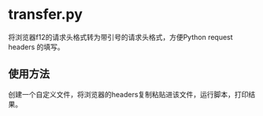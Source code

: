 # transfer.py

将浏览器f12的请求头格式转为带引号的请求头格式，方便Python request headers 的填写。

## 使用方法

创建一个自定义文件，将浏览器的headers复制粘贴进该文件，运行脚本，打印结果。
